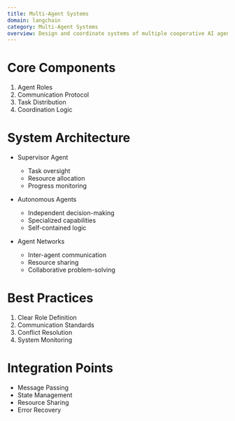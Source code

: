 ```yaml
---
title: Multi-Agent Systems
domain: langchain
category: Multi-Agent Systems
overview: Design and coordinate systems of multiple cooperative AI agents.
---
```


# Core Components
1. Agent Roles
2. Communication Protocol
3. Task Distribution
4. Coordination Logic

# System Architecture
- Supervisor Agent
  - Task oversight
  - Resource allocation
  - Progress monitoring

- Autonomous Agents
  - Independent decision-making
  - Specialized capabilities
  - Self-contained logic

- Agent Networks
  - Inter-agent communication
  - Resource sharing
  - Collaborative problem-solving

# Best Practices
1. Clear Role Definition
2. Communication Standards
3. Conflict Resolution
4. System Monitoring

# Integration Points
- Message Passing
- State Management
- Resource Sharing
- Error Recovery
